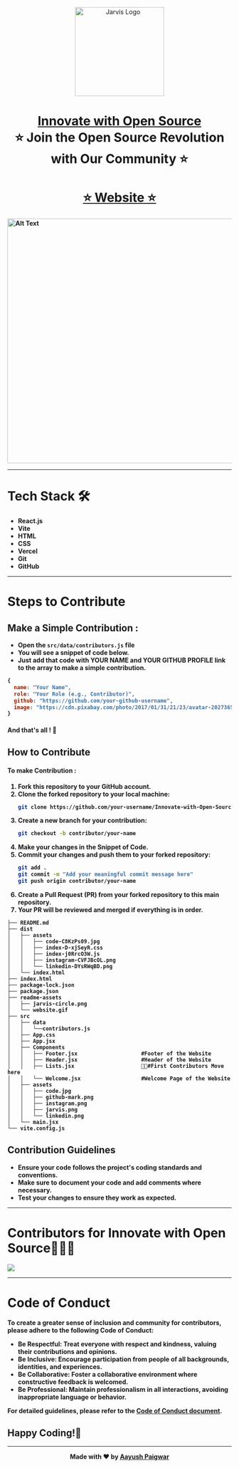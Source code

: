 <p align="center"><img src="https://hacktoberfest.com/_next/static/media/logo-hacktoberfest-11--footer.cc639da3.svg" alt="Jarvis Logo" width="auto" height="200"></p>

<h1 align="center" style="border-bottom: none">
    <b>
        <a href="https://innovate-with-open-soucre.vercel.app/">Innovate with Open Source</a><br>
    </b>
    ⭐️  Join the Open Source Revolution with Our Community ⭐️ <br>
</h1>

<h1 align="center" style="border-bottom: none">
    <b>
        <a href="https://innovate-with-open-soucre.vercel.app/">⭐️ Website ⭐️</a><br>     
</h1>
<img src="https://github.com/jarvis-ghrce/Innovate-with-Open-Soucre/blob/main/readme-assets/website.gif" width="1920" height="550" alt="Alt Text">

---

# Tech Stack 🛠️
- **React.js**
- **Vite**
- **HTML**
- **CSS**
- **Vercel**
- **Git**
- **GitHub**

---

# Steps to Contribute
## Make a Simple Contribution :

- Open the `src/data/contributors.js` file
- You will see a snippet of code below.
- Just add that code with YOUR NAME and YOUR GITHUB PROFILE link to the array to make a simple contribution.

```javascript
{
  name: "Your Name",
  role: "Your Role (e.g., Contributor)",
  github: "https://github.com/your-github-username",
  image: "https://cdn.pixabay.com/photo/2017/01/31/21/23/avatar-2027365_1280.png" // or your image URL
}
```
#### And that's all ! 🚀

## How to Contribute

#### To make Contribution :
1. Fork this repository to your GitHub account.
2. Clone the forked repository to your local machine:
   ```bash
   git clone https://github.com/your-username/Innovate-with-Open-Source.git
   ```
3. Create a new branch for your contribution:
   ```bash
   git checkout -b contributor/your-name
   ```
4. Make your changes in the Snippet of Code.
5. Commit your changes and push them to your forked repository:
   ```bash
   git add .
   git commit -m "Add your meaningful commit message here"
   git push origin contributor/your-name
   ```
6. Create a Pull Request (PR) from your forked repository to this main repository.
7. Your PR will be reviewed and merged if everything is in order.

```shell
├── README.md
├── dist
│   ├── assets
│   │   ├── code-C8KzPs09.jpg
│   │   ├── index-D-xjSeyR.css
│   │   ├── index-j0RrcO3W.js
│   │   ├── instagram-CVFJBcOL.png
│   │   └── linkedin-DYsRWqBD.png
│   └── index.html
├── index.html
├── package-lock.json
├── package.json
├── readme-assets
│   ├── jarvis-circle.png
│   └── website.gif
├── src
│   ├── data
│   │   └──contributors.js
│   ├── App.css
│   ├── App.jsx
│   ├── Components
│   │   ├── Footer.jsx                    #Footer of the Website
│   │   ├── Header.jsx                    #Header of the Website
│   │   ├── Lists.jsx                     👋🏻#First Contributors Move here
│   │   └── Welcome.jsx                   #Welcome Page of the Website
│   ├── assets
│   │   ├── code.jpg
│   │   ├── github-mark.png
│   │   ├── instagram.png
│   │   ├── jarvis.png
│   │   └── linkedin.png
│   └── main.jsx
└── vite.config.js
```

## Contribution Guidelines

- Ensure your code follows the project's coding standards and conventions.
- Make sure to document your code and add comments where necessary.
- Test your changes to ensure they work as expected.

---

# Contributors for **Innovate with Open Source**🧑🏻‍💻
<a href="https://github.com/jarvis-ghrce/Innovate-with-Open-Soucre/graphs/contributors">
  <img src="https://contrib.rocks/image?repo=jarvis-ghrce/Innovate-with-Open-Soucre" />
</a>

---

# Code of Conduct

To create a greater sense of inclusion and community for contributors, please adhere to the following Code of Conduct:

- **Be Respectful**: Treat everyone with respect and kindness, valuing their contributions and opinions.
- **Be Inclusive**: Encourage participation from people of all backgrounds, identities, and experiences.
- **Be Collaborative**: Foster a collaborative environment where constructive feedback is welcomed.
- **Be Professional**: Maintain professionalism in all interactions, avoiding inappropriate language or behavior.

For detailed guidelines, please refer to the [Code of Conduct document](https://github.com/AayushPaigwar/Innovate-with-Open-Soucre/blob/main/CODE_OF_CONDUCT.md).

## Happy Coding!🚀

---

<div align="center">
  
Made with ❤️ by [Aayush Paigwar](https://github.com/AayushPaigwar)
</div>

